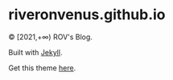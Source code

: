 # riveronvenus.github.io
© [2021,+∞) ROV's Blog.    

Built with [Jekyll](http://jekyllrb.com).  

Get this theme [here](https://github.com/starry99/catbook).

